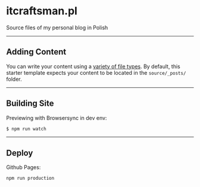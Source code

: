 # itcraftsman.pl

Source files of my personal blog in Polish

---

## Adding Content

You can write your content using a [variety of file types](http://jigsaw.tighten.co/docs/content-other-file-types/). By default, this starter template expects your content to be located in the `source/_posts/` folder.

---
## Building Site

Previewing with Browsersync in dev env:

```bash
$ npm run watch
```

---
## Deploy

Github Pages:

```bash
npm run production
```
